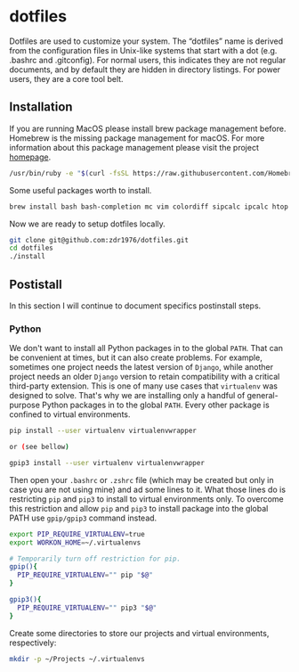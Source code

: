 # dotfiles

Dotfiles are used to customize your system. The “dotfiles” name is derived
from the configuration files in Unix-like systems that start with a dot
(e.g. .bashrc and .gitconfig). For normal users, this indicates they are not
regular documents, and by default they are hidden in directory listings.
For power users, they are a core tool belt.

## Installation

If you are running MacOS please install brew package management before. Homebrew
is the missing package management for macOS. For more information about this
package management please visit the project [homepage](http://brew.sh/).

```bash
/usr/bin/ruby -e "$(curl -fsSL https://raw.githubusercontent.com/Homebrew/install/master/install)"
```

Some useful packages worth to install.
```bash
brew install bash bash-completion mc vim colordiff sipcalc ipcalc htop ssh-copy-id wget python python3 cloc golang cmake
```

Now we are ready to setup dotfiles locally.

```bash
git clone git@github.com:zdr1976/dotfiles.git
cd dotfiles
./install
```

## Postistall
In this section I will continue to document specifics postinstall steps.

### Python
We don't want to install all Python packages in to the global `PATH`. That can be convenient
at times, but it can also create problems. For example, sometimes one project needs the
latest version of `Django`, while another project needs an older `Django` version to retain
compatibility with a critical third-party extension. This is one of many use cases that
`virtualenv` was designed to solve. That's why we are installing only a handful of
general-purpose Python packages in to the global `PATH`. Every other package is confined
to virtual environments.
```bash
pip install --user virtualenv virtualenvwrapper

or (see bellow)

gpip3 install --user virtualenv virtualenvwrapper
```

Then open your `.bashrc` or `.zshrc` file (which may be created but only
in case you are not using mine) and ad some lines to it. What those lines do is
restricting `pip` and `pip3` to install to virtual environments only.
To overcome this restriction and allow `pip` and `pip3`
to install package into the global PATH use `gpip/gpip3` command instead.
```bash
export PIP_REQUIRE_VIRTUALENV=true
export WORKON_HOME=~/.virtualenvs

# Temporarily turn off restriction for pip.
gpip(){
  PIP_REQUIRE_VIRTUALENV="" pip "$@"
}

gpip3(){
  PIP_REQUIRE_VIRTUALENV="" pip3 "$@"
}
```

Create some directories to store our projects and virtual environments, respectively:
```bash
mkdir -p ~/Projects ~/.virtualenvs
```

